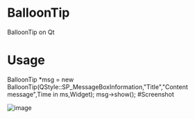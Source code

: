 # BalloonTip
BalloonTip on Qt
# Usage
BalloonTip *msg = new BalloonTip(QStyle::SP_MessageBoxInformation,"Title","Content message",Time in ms,Widget);
        msg->show();
#Screenshot

![image](https://user-images.githubusercontent.com/30592254/152634524-58510d57-0f15-4a73-805b-137a9771db07.png)


